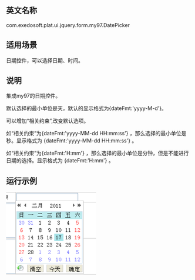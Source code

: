 ## 英文名称 ##

com.exedosoft.plat.ui.jquery.form.my97.DatePicker

## 适用场景 ##

日期控件，可以选择日期、时间。

## 说明 ##

集成my97的日期控件。

默认选择的最小单位是天，默认的显示格式为{dateFmt:'yyyy-M-d'}。

可以增加“相关约束”,改变默认选项。

如“相关约束”为{dateFmt:'yyyy-MM-dd HH:mm:ss'} ，那么选择的最小单位是秒。显示格式为 {dateFmt:'yyyy-MM-dd HH:mm:ss'} 。

如“相关约束”为{dateFmt:'H:mm'} ，那么选择的最小单位是分钟，但是不能进行日期的选择。显示格式为 {dateFmt:'H:mm'} 。



## 运行示例 ##


<img src='imgs/c_datepicker.png' />
